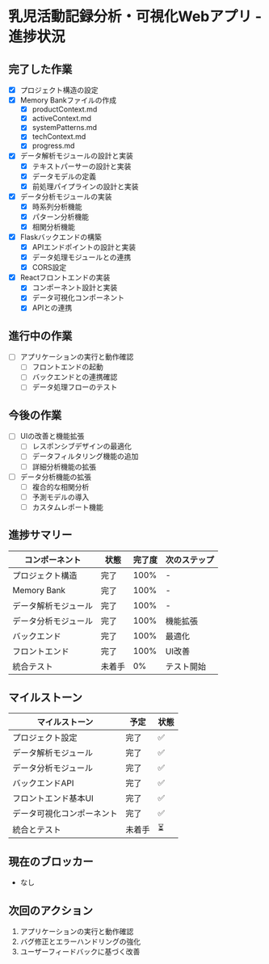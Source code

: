 # 乳児活動記録分析・可視化Webアプリ - 進捗状況

## 完了した作業

- [x] プロジェクト構造の設定
- [x] Memory Bankファイルの作成
  - [x] productContext.md
  - [x] activeContext.md
  - [x] systemPatterns.md
  - [x] techContext.md
  - [x] progress.md
- [x] データ解析モジュールの設計と実装
  - [x] テキストパーサーの設計と実装
  - [x] データモデルの定義
  - [x] 前処理パイプラインの設計と実装
- [x] データ分析モジュールの実装
  - [x] 時系列分析機能
  - [x] パターン分析機能
  - [x] 相関分析機能
- [x] Flaskバックエンドの構築
  - [x] APIエンドポイントの設計と実装
  - [x] データ処理モジュールとの連携
  - [x] CORS設定
- [x] Reactフロントエンドの実装
  - [x] コンポーネント設計と実装
  - [x] データ可視化コンポーネント
  - [x] APIとの連携

## 進行中の作業

- [ ] アプリケーションの実行と動作確認
  - [ ] フロントエンドの起動
  - [ ] バックエンドとの連携確認
  - [ ] データ処理フローのテスト

## 今後の作業

- [ ] UIの改善と機能拡張
  - [ ] レスポンシブデザインの最適化
  - [ ] データフィルタリング機能の追加
  - [ ] 詳細分析機能の拡張

- [ ] データ分析機能の拡張
  - [ ] 複合的な相関分析
  - [ ] 予測モデルの導入
  - [ ] カスタムレポート機能

## 進捗サマリー

| コンポーネント | 状態 | 完了度 | 次のステップ |
|--------------|------|--------|------------|
| プロジェクト構造 | 完了 | 100% | - |
| Memory Bank | 完了 | 100% | - |
| データ解析モジュール | 完了 | 100% | - |
| データ分析モジュール | 完了 | 100% | 機能拡張 |
| バックエンド | 完了 | 100% | 最適化 |
| フロントエンド | 完了 | 100% | UI改善 |
| 統合テスト | 未着手 | 0% | テスト開始 |

## マイルストーン

| マイルストーン | 予定 | 状態 |
|--------------|------|------|
| プロジェクト設定 | 完了 | ✅ |
| データ解析モジュール | 完了 | ✅ |
| データ分析モジュール | 完了 | ✅ |
| バックエンドAPI | 完了 | ✅ |
| フロントエンド基本UI | 完了 | ✅ |
| データ可視化コンポーネント | 完了 | ✅ |
| 統合とテスト | 未着手 | ⏳ |

## 現在のブロッカー

- なし

## 次回のアクション

1. アプリケーションの実行と動作確認
2. バグ修正とエラーハンドリングの強化
3. ユーザーフィードバックに基づく改善
